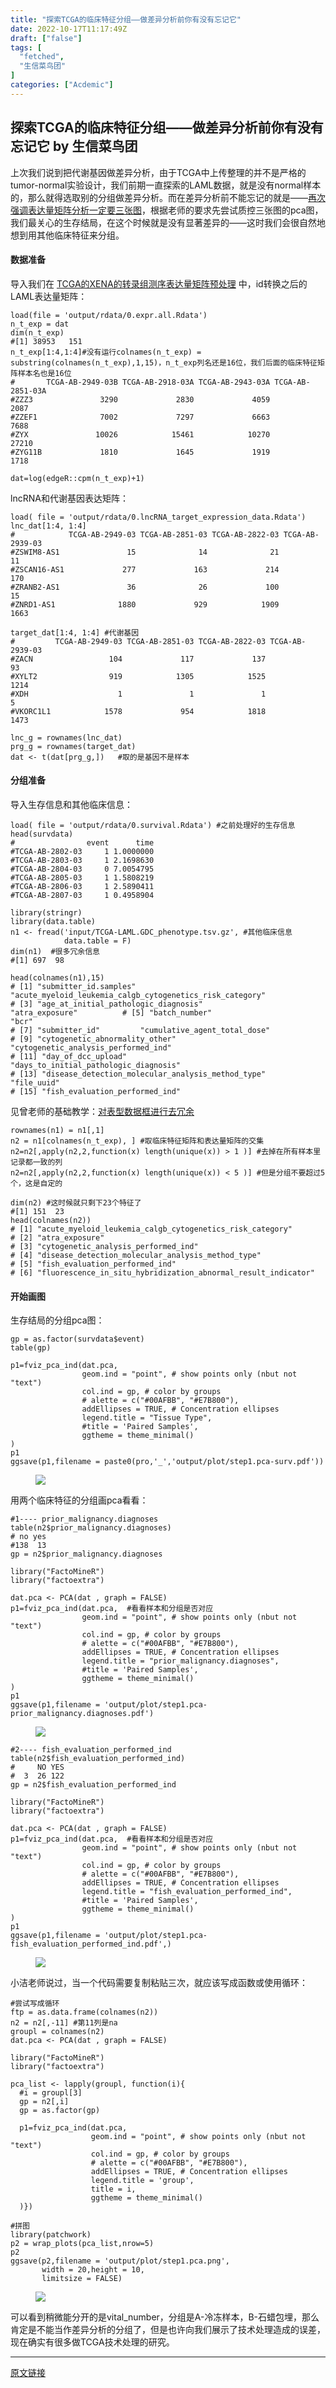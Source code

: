 ```yaml
---
title: "探索TCGA的临床特征分组——做差异分析前你有没有忘记它"
date: 2022-10-17T11:17:49Z
draft: ["false"]
tags: [
  "fetched",
  "生信菜鸟团"
]
categories: ["Acdemic"]
---
```

探索TCGA的临床特征分组——做差异分析前你有没有忘记它 by 生信菜鸟团
------
<div><section data-tool="mdnice编辑器" data-website="https://www.mdnice.com"><p data-tool="mdnice编辑器">上次我们说到把代谢基因做差异分析，由于TCGA中上传整理的并不是严格的tumor-normal实验设计，我们前期一直探索的LAML数据，就是没有normal样本的，那么就得选取别的分组做差异分析。而在差异分析前不能忘记的就是——<a href="https://mp.weixin.qq.com/s?__biz=MzAxMDkxODM1Ng==&amp;mid=2247507260&amp;idx=3&amp;sn=5e8bc0208ee6d37181b6dbf79c653a73&amp;scene=21#wechat_redirect" data-linktype="2">再次强调表达量矩阵分析一定要三张图</a>，根据老师的要求先尝试质控三张图的pca图，我们最关心的生存结局，在这个时候就是没有显著差异的——这时我们会很自然地想到用其他临床特征来分组。</p><h4 data-tool="mdnice编辑器"><span></span>数据准备<span></span></h4><p data-tool="mdnice编辑器">导入我们在 <a href="https://mp.weixin.qq.com/s?__biz=MzUzMTEwODk0Ng==&amp;mid=2247505792&amp;idx=1&amp;sn=9a9b2d7293402c472ae6d91599908380&amp;scene=21#wechat_redirect" data-linktype="2">TCGA的XENA的转录组测序表达量矩阵预处理</a> 中，id转换之后的LAML表达量矩阵：</p><pre data-tool="mdnice编辑器"><span></span><code>load(file = 'output/rdata/0.expr.all.Rdata')<br>n_t_exp = dat<br>dim(n_t_exp)<br>#[1] 38953   151<br>n_t_exp[1:4,1:4]#没有运行colnames(n_t_exp) = substring(colnames(n_t_exp),1,15)，n_t_exp列名还是16位，我们后面的临床特征矩阵样本名也是16位<br>#       TCGA-AB-2949-03B TCGA-AB-2918-03A TCGA-AB-2943-03A TCGA-AB-2851-03A<br>#ZZZ3               3290             2830             4059             2087<br>#ZZEF1              7002             7297             6663             7688<br>#ZYX               10026            15461            10270            27210<br>#ZYG11B             1810             1645             1919             1718<br><br>dat=log(edgeR::cpm(n_t_exp)+1)<br></code></pre><p data-tool="mdnice编辑器">lncRNA和代谢基因表达矩阵：</p><pre data-tool="mdnice编辑器"><span></span><code>load( file = 'output/rdata/0.lncRNA_target_expression_data.Rdata') <br>lnc_dat[1:4, 1:4] <br>#            TCGA-AB-2949-03 TCGA-AB-2851-03 TCGA-AB-2822-03 TCGA-AB-2939-03<br>#ZSWIM8-AS1               15              14              21              11<br>#ZSCAN16-AS1             277             163             214             170<br>#ZRANB2-AS1               36              26             100              15<br>#ZNRD1-AS1              1880             929            1909            1663<br><br>target_dat[1:4, 1:4] #代谢基因<br>#         TCGA-AB-2949-03 TCGA-AB-2851-03 TCGA-AB-2822-03 TCGA-AB-2939-03<br>#ZACN                 104             117             137              93<br>#XYLT2                919            1305            1525            1214<br>#XDH                    1               1               1               5<br>#VKORC1L1            1578             954            1818            1473<br><br>lnc_g = rownames(lnc_dat)<br>prg_g = rownames(target_dat)<br>dat &lt;- t(dat[prg_g,])   #取的是基因不是样本<br></code></pre><h4 data-tool="mdnice编辑器"><span></span>分组准备<span></span></h4><p data-tool="mdnice编辑器">导入生存信息和其他临床信息：</p><pre data-tool="mdnice编辑器"><span></span><code>load( file = <span>'output/rdata/0.survival.Rdata'</span>) <span>#之前处理好的生存信息</span><br>head(survdata)<br><span>#                event      time</span><br><span>#TCGA-AB-2802-03     1 1.0000000</span><br><span>#TCGA-AB-2803-03     1 2.1698630</span><br><span>#TCGA-AB-2804-03     0 7.0054795</span><br><span>#TCGA-AB-2805-03     1 1.5808219</span><br><span>#TCGA-AB-2806-03     1 2.5890411</span><br><span>#TCGA-AB-2807-03     1 0.4958904</span><br><br><span>library</span>(stringr)  <br><span>library</span>(data.table) <br>n1 &lt;- fread(<span>'input/TCGA-LAML.GDC_phenotype.tsv.gz'</span>, <span>#其他临床信息</span><br>            data.table = <span>F</span>) <br>dim(n1)  <span>#很多冗余信息</span><br><span>#[1] 697  98</span><br><br>head(colnames(n1),<span>15</span>)<br><span># [1] "submitter_id.samples"         "acute_myeloid_leukemia_calgb_cytogenetics_risk_category"</span><br><span># [3] "age_at_initial_pathologic_diagnosis"                     "atra_exposure"          # [5] "batch_number"                                            "bcr"                   </span><br><span># [7] "submitter_id"         "cumulative_agent_total_dose"</span><br><span># [9] "cytogenetic_abnormality_other"         "cytogenetic_analysis_performed_ind"    </span><br><span># [11] "day_of_dcc_upload"         "days_to_initial_pathologic_diagnosis"               </span><br><span># [13] "disease_detection_molecular_analysis_method_type"        "file_uuid"           </span><br><span># [15] "fish_evaluation_performed_ind"</span><br></code></pre><p data-tool="mdnice编辑器">见曾老师的基础教学：<a href="https://mp.weixin.qq.com/s?__biz=MzI1Njk4ODE0MQ==&amp;mid=2247485416&amp;idx=1&amp;sn=068c72f52dcba98ea5e6c171d034e73b&amp;scene=21#wechat_redirect" data-linktype="2">对表型数据框进行去冗余</a></p><pre data-tool="mdnice编辑器"><span></span><code>rownames(n1) = n1[,<span>1</span>]<br>n2 = n1[colnames(n_t_exp), ] <span>#取临床特征矩阵和表达量矩阵的交集</span><br>n2=n2[,apply(n2,<span>2</span>,<span>function</span>(x) length(unique(x)) &gt; <span>1</span> )] <span>#去掉在所有样本里记录都一致的列</span><br>n2=n2[,apply(n2,<span>2</span>,<span>function</span>(x) length(unique(x)) &lt; <span>5</span> )] <span>#但是分组不要超过5个，这是自定的</span><br>             <br>dim(n2) <span>#这时候就只剩下23个特征了</span><br><span>#[1] 151  23</span><br>head(colnames(n2))<br><span># [1] "acute_myeloid_leukemia_calgb_cytogenetics_risk_category"               </span><br><span># [2] "atra_exposure"                                                         </span><br><span># [3] "cytogenetic_analysis_performed_ind"                                    </span><br><span># [4] "disease_detection_molecular_analysis_method_type"                      </span><br><span># [5] "fish_evaluation_performed_ind"                                         </span><br><span># [6] "fluorescence_in_situ_hybridization_abnormal_result_indicator"</span><br></code></pre><h4 data-tool="mdnice编辑器"><span></span>开始画图<span></span></h4><p data-tool="mdnice编辑器">生存结局的分组pca图：</p><pre data-tool="mdnice编辑器"><span></span><code>gp = as.factor(survdata$event) <br>table(gp)  <br><br>p1=fviz_pca_ind(dat.pca,<br>                geom.ind = <span>"point"</span>, <span># show points only (nbut not "text")</span><br>                col.ind = gp, <span># color by groups</span><br>                <span># alette = c("#00AFBB", "#E7B800"),</span><br>                addEllipses = <span>TRUE</span>, <span># Concentration ellipses</span><br>                legend.title = <span>"Tissue Type"</span>,<br>                <span>#title = 'Paired Samples',</span><br>                ggtheme = theme_minimal()<br>)<br>p1  <br>ggsave(p1,filename = paste0(pro,<span>'_'</span>,<span>'output/plot/step1.pca-surv.pdf'</span>))<br></code></pre><figure data-tool="mdnice编辑器"><img data-ratio="0.7480769230769231" data-src="https://mmbiz.qpic.cn/mmbiz_png/iaRJcrq2LosicBgdwcYECf0ibwpv0XcWg8OnpOJD5EfpjUr411vW7jHKQk681p3gETKkFv5bZJMjXiaz5CNl68iauiaw/640?wx_fmt=png" data-type="png" data-w="1040" src="https://mmbiz.qpic.cn/mmbiz_png/iaRJcrq2LosicBgdwcYECf0ibwpv0XcWg8OnpOJD5EfpjUr411vW7jHKQk681p3gETKkFv5bZJMjXiaz5CNl68iauiaw/640?wx_fmt=png"></figure><p data-tool="mdnice编辑器">用两个临床特征的分组画pca看看：</p><pre data-tool="mdnice编辑器"><span></span><code><span>#1---- prior_malignancy.diagnoses</span><br>table(n2$prior_malignancy.diagnoses)<br><span># no yes </span><br><span>#138  13 </span><br>gp = n2$prior_malignancy.diagnoses<br><br><span>library</span>(<span>"FactoMineR"</span>)<br><span>library</span>(<span>"factoextra"</span>) <br><br>dat.pca &lt;- PCA(dat , graph = <span>FALSE</span>)<br>p1=fviz_pca_ind(dat.pca,  <span>#看看样本和分组是否对应</span><br>                geom.ind = <span>"point"</span>, <span># show points only (nbut not "text")</span><br>                col.ind = gp, <span># color by groups</span><br>                <span># alette = c("#00AFBB", "#E7B800"),</span><br>                addEllipses = <span>TRUE</span>, <span># Concentration ellipses</span><br>                legend.title = <span>"prior_malignancy.diagnoses"</span>,<br>                <span>#title = 'Paired Samples',</span><br>                ggtheme = theme_minimal()<br>)<br>p1  <br>ggsave(p1,filename = <span>'output/plot/step1.pca-prior_malignancy.diagnoses.pdf'</span>)<br></code></pre><figure data-tool="mdnice编辑器"><img data-ratio="0.5296875" data-src="https://mmbiz.qpic.cn/mmbiz_png/iaRJcrq2LosicBgdwcYECf0ibwpv0XcWg8OHNWGs3icQveONjH8vymxgmMTjkroicDA8PUtzsRbHEPyd779rtRRoibibw/640?wx_fmt=png" data-type="png" data-w="1920" src="https://mmbiz.qpic.cn/mmbiz_png/iaRJcrq2LosicBgdwcYECf0ibwpv0XcWg8OHNWGs3icQveONjH8vymxgmMTjkroicDA8PUtzsRbHEPyd779rtRRoibibw/640?wx_fmt=png"></figure><pre data-tool="mdnice编辑器"><span></span><code><span>#2---- fish_evaluation_performed_ind</span><br>table(n2$fish_evaluation_performed_ind)<br><span>#     NO YES </span><br><span>#  3  26 122</span><br>gp = n2$fish_evaluation_performed_ind<br><br><span>library</span>(<span>"FactoMineR"</span>)<br><span>library</span>(<span>"factoextra"</span>) <br><br>dat.pca &lt;- PCA(dat , graph = <span>FALSE</span>)<br>p1=fviz_pca_ind(dat.pca,  <span>#看看样本和分组是否对应</span><br>                geom.ind = <span>"point"</span>, <span># show points only (nbut not "text")</span><br>                col.ind = gp, <span># color by groups</span><br>                <span># alette = c("#00AFBB", "#E7B800"),</span><br>                addEllipses = <span>TRUE</span>, <span># Concentration ellipses</span><br>                legend.title = <span>"fish_evaluation_performed_ind"</span>,<br>                <span>#title = 'Paired Samples',</span><br>                ggtheme = theme_minimal()<br>)<br>p1  <br>ggsave(p1,filename = <span>'output/plot/step1.pca-fish_evaluation_performed_ind.pdf'</span>,)<br></code></pre><figure data-tool="mdnice编辑器"><img data-ratio="0.5296875" data-src="https://mmbiz.qpic.cn/mmbiz_png/iaRJcrq2LosicBgdwcYECf0ibwpv0XcWg8OxqibTEVdAaqK9IdTH3s6yuc5Pvgez3cuvpvibvK0iapIHVBP2ldCA5thQ/640?wx_fmt=png" data-type="png" data-w="1920" src="https://mmbiz.qpic.cn/mmbiz_png/iaRJcrq2LosicBgdwcYECf0ibwpv0XcWg8OxqibTEVdAaqK9IdTH3s6yuc5Pvgez3cuvpvibvK0iapIHVBP2ldCA5thQ/640?wx_fmt=png"></figure><p data-tool="mdnice编辑器">小洁老师说过，当一个代码需要复制粘贴三次，就应该写成函数或使用循环：</p><pre data-tool="mdnice编辑器"><span></span><code><span>#尝试写成循环</span><br>ftp = as.data.frame(colnames(n2))<br>n2 = n2[,-<span>11</span>] <span>#第11列是na</span><br>groupl = colnames(n2)<br>dat.pca &lt;- PCA(dat , graph = <span>FALSE</span>)<br><br><span>library</span>(<span>"FactoMineR"</span>)<br><span>library</span>(<span>"factoextra"</span>) <br><br>pca_list &lt;- lapply(groupl, <span>function</span>(i){<br>  <span>#i = groupl[3]</span><br>  gp = n2[,i]<br>  gp = as.factor(gp)<br>  <br>  p1=fviz_pca_ind(dat.pca, <br>                  geom.ind = <span>"point"</span>, <span># show points only (nbut not "text")</span><br>                  col.ind = gp, <span># color by groups</span><br>                  <span># alette = c("#00AFBB", "#E7B800"),</span><br>                  addEllipses = <span>TRUE</span>, <span># Concentration ellipses</span><br>                  legend.title = <span>'group'</span>,<br>                  title = i,<br>                  ggtheme = theme_minimal()<br>  )}) <br><br><span>#拼图</span><br><span>library</span>(patchwork)<br>p2 = wrap_plots(pca_list,nrow=<span>5</span>)<br>p2<br>ggsave(p2,filename = <span>'output/plot/step1.pca.png'</span>,<br>       width = <span>20</span>,height = <span>10</span>,<br>       limitsize = <span>FALSE</span>)<br></code></pre><figure data-tool="mdnice编辑器"><img data-ratio="0.5" data-src="https://mmbiz.qpic.cn/mmbiz_png/iaRJcrq2LosicBgdwcYECf0ibwpv0XcWg8O6Ixwba6olRgatkJolIdk6a309bpfLYpdYfGKLJQUGyCHsW2k6A6aHQ/640?wx_fmt=png" data-type="png" data-w="6000" src="https://mmbiz.qpic.cn/mmbiz_png/iaRJcrq2LosicBgdwcYECf0ibwpv0XcWg8O6Ixwba6olRgatkJolIdk6a309bpfLYpdYfGKLJQUGyCHsW2k6A6aHQ/640?wx_fmt=png"></figure><p data-tool="mdnice编辑器">可以看到稍微能分开的是vital_number，分组是A-冷冻样本，B-石蜡包埋，那么肯定是不能当作差异分析的分组了，但是也许向我们展示了技术处理造成的误差，现在确实有很多做TCGA<span>技术</span>处理的研究。</p></section><p><mp-style-type data-value="3"></mp-style-type></p></div>  
<hr>
<a href="https://mp.weixin.qq.com/s/klTM3-pUWTUhcDC9LRqjQQ",target="_blank" rel="noopener noreferrer">原文链接</a>
